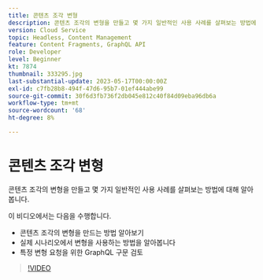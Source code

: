 ```yaml
---
title: 콘텐츠 조각 변형
description: 콘텐츠 조각의 변형을 만들고 몇 가지 일반적인 사용 사례를 살펴보는 방법에 대해 알아봅니다.
version: Cloud Service
topic: Headless, Content Management
feature: Content Fragments, GraphQL API
role: Developer
level: Beginner
kt: 7874
thumbnail: 333295.jpg
last-substantial-update: 2023-05-17T00:00:00Z
exl-id: c7fb28b8-494f-47d6-95b7-01ef444abe99
source-git-commit: 30f6d3fb736f2db045e812c40f84d09eba96db6a
workflow-type: tm+mt
source-wordcount: '68'
ht-degree: 8%

---
```


# 콘텐츠 조각 변형

콘텐츠 조각의 변형을 만들고 몇 가지 일반적인 사용 사례를 살펴보는 방법에 대해 알아봅니다.

이 비디오에서는 다음을 수행합니다.

+ 콘텐츠 조각의 변형을 만드는 방법 알아보기
+ 실제 시나리오에서 변형을 사용하는 방법을 알아봅니다
+ 특정 변형 요청을 위한 GraphQL 구문 검토

>[!VIDEO](https://video.tv.adobe.com/v/333295?quality=12&learn=on)


